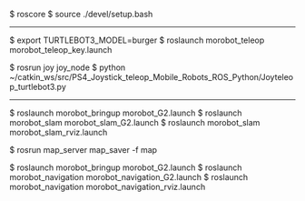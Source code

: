$ roscore
$ source ./devel/setup.bash

-----------------------------------------------------------------------
$ export TURTLEBOT3_MODEL=burger
$ roslaunch morobot_teleop morobot_teleop_key.launch

$ rosrun joy joy_node
$ python ~/catkin_ws/src/PS4_Joystick_teleop_Mobile_Robots_ROS_Python/Joyteleop_turtlebot3.py

-----------------------------------------------------------------------

$ roslaunch morobot_bringup morobot_G2.launch
$ roslaunch morobot_slam morobot_slam_G2.launch
$ roslaunch morobot_slam morobot_slam_rviz.launch

$ rosrun map_server map_saver -f map

$ roslaunch morobot_bringup morobot_G2.launch
$ roslaunch morobot_navigation morobot_navigation_G2.launch
$ roslaunch morobot_navigation morobot_navigation_rviz.launch


